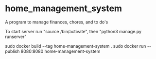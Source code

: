 # home_management_system
A program to manage finances, chores, and to do's

To start server run "source /bin/activate", then "python3 manage.py runserver"


sudo docker build --tag home-management-system .
sudo docker run --publish 8080:8080 home-management-system
